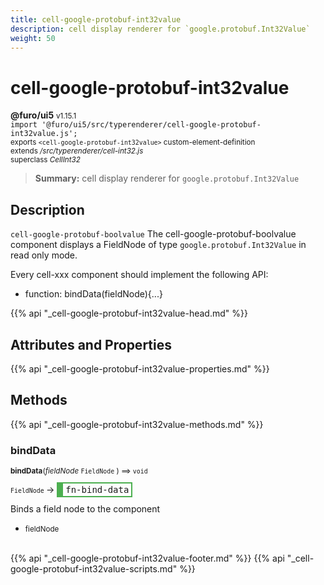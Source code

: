```yaml
---
title: cell-google-protobuf-int32value
description: cell display renderer for `google.protobuf.Int32Value`
weight: 50
---
```


# cell-google-protobuf-int32value
**@furo/ui5** <small>v1.15.1</small>
<br>`import '@furo/ui5/src/typerenderer/cell-google-protobuf-int32value.js';`<small>
<br>exports `<cell-google-protobuf-int32value>` custom-element-definition
<br>extends */src/typerenderer/cell-int32.js*
<br>superclass *CellInt32*</small>

> **Summary:** cell display renderer for `google.protobuf.Int32Value`

## Description

`cell-google-protobuf-boolvalue`
The cell-google-protobuf-boolvalue component displays a FieldNode of type `google.protobuf.Int32Value` in read only mode.

Every cell-xxx component should implement the following API:
- function: bindData(fieldNode){...}

{{% api "_cell-google-protobuf-int32value-head.md" %}}

## Attributes and Properties
{{% api "_cell-google-protobuf-int32value-properties.md" %}}






## Methods
{{% api "_cell-google-protobuf-int32value-methods.md" %}}


### **bindData**
<small>**bindData**(*fieldNode* `FieldNode` ) ⟹ `void`</small>

<small>`FieldNode` </small> →
<span  style="border-width:2px 2px 2px 10px; border-style: solid;border-color:  rgb(76, 175, 80);font-family:monospace; padding:2px 4px;">fn-bind-data</span>

Binds a field node to the component

- <small>fieldNode </small>
<br><br>






{{% api "_cell-google-protobuf-int32value-footer.md" %}}
{{% api "_cell-google-protobuf-int32value-scripts.md" %}}

